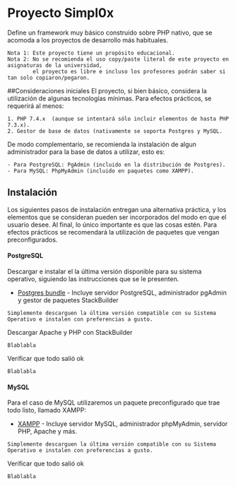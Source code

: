 # Proyecto Simpl0x
Define un framework muy básico construido sobre PHP nativo, que se acomoda a los proyectos de desarrollo más habituales.
```
Nota 1: Este proyecto tiene un propósito educacional.
Nota 2: No se recomienda el uso copy/paste literal de este proyecto en asignaturas de la universidad,
        el proyecto es libre e incluso los profesores podrán saber si tan solo copiaron/pegaron.
```
##Consideraciones iniciales
El proyecto, si bien básico, considera la utilización de algunas tecnologías mínimas. Para efectos prácticos, se requerirá al menos:
```
1. PHP 7.4.x  (aunque se intentará sólo incluir elementos de hasta PHP 7.3.x).
2. Gestor de base de datos (nativamente se soporta Postgres y MySQL.
```
De modo complementario, se recomienda la instalación de algun administrador para la base de datos a utilizar, esto es:
```
- Para PostgreSQL: PgAdmin (incluido en la distribución de Postgres).
- Para MySQL: PhpMyAdmin (incluido en paquetes como XAMPP).
```

## Instalación
Los siguientes pasos de instalación entregan una alternativa práctica, y los elementos que se consideran pueden ser incorporados del modo en que el usuario desee. Al final, lo único importante es que las cosas estén. Para efectos prácticos se recomendará la utilización de paquetes que vengan preconfigurados.

#### PostgreSQL
Descargar e instalar el la última versión disponible para su sistema operativo, siguiendo las instrucciones que se le presenten.

* [Postgres bundle](https://www.postgresql.org/download/) - Incluye servidor PostgreSQL, administrador pgAdmin y gestor de paquetes StackBuilder

```
Simplemente descarguen la última versión compatible con su Sistema Operativo e instalen con preferencias a gusto.
```

Descargar Apache y PHP con StackBuilder

```
Blablabla
```

Verificar que todo salió ok

```
Blablabla
```

#### MySQL
Para el caso de MySQL utilizaremos un paquete preconfigurado que trae todo listo, llamado XAMPP:

* [XAMPP](https://www.postgresql.org/download/) - Incluye servidor MySQL, administrador phpMyAdmin, servidor PHP, Apache y más.

```
Simplemente descarguen la última versión compatible con su Sistema Operativo e instalen con preferencias a gusto.
```

Verificar que todo salió ok

```
Blablabla
```
